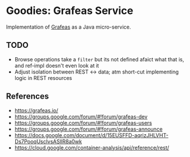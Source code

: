 <!--

    Copyright (c) 2018-present Sonatype, Inc. All rights reserved.

    This program is licensed to you under the Apache License Version 2.0,
    and you may not use this file except in compliance with the Apache License Version 2.0.
    You may obtain a copy of the Apache License Version 2.0 at http://www.apache.org/licenses/LICENSE-2.0.

    Unless required by applicable law or agreed to in writing,
    software distributed under the Apache License Version 2.0 is distributed on an
    "AS IS" BASIS, WITHOUT WARRANTIES OR CONDITIONS OF ANY KIND, either express or implied.
    See the Apache License Version 2.0 for the specific language governing permissions and limitations there under.

-->
# Goodies: Grafeas Service

Implementation of [Grafeas](https://grafeas.io/) as a Java micro-service.

## TODO

* Browse operations take a `filter` but its not defined afaict what that is, and ref-impl doesn't even look at it
* Adjust isolation between REST <-> data; atm short-cut implementing logic in REST resources

## References

* https://grafeas.io/
* https://groups.google.com/forum/#!forum/grafeas-dev
* https://groups.google.com/forum/#!forum/grafeas-users
* https://groups.google.com/forum/#!forum/grafeas-announce
* https://docs.google.com/document/d/15EUSFFD-aqrizJHLVHT-Ds7PooqUscIvsASllR8a0wk
* https://cloud.google.com/container-analysis/api/reference/rest/
